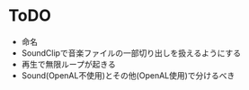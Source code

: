 ﻿# ToDO
- 命名
- SoundClipで音楽ファイルの一部切り出しを扱えるようにする
- 再生で無限ループが起きる
- Sound(OpenAL不使用)とその他(OpenAL使用)で分けるべき